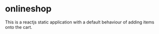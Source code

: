 # onlineshop
This is a reactjs static application with a default behaviour of adding items onto the cart.  
